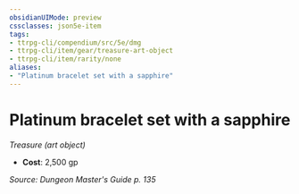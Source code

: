 ```yaml
---
obsidianUIMode: preview
cssclasses: json5e-item
tags:
- ttrpg-cli/compendium/src/5e/dmg
- ttrpg-cli/item/gear/treasure-art-object
- ttrpg-cli/item/rarity/none
aliases: 
- "Platinum bracelet set with a sapphire"
---
```

# Platinum bracelet set with a sapphire
*Treasure (art object)*  


- **Cost**: 2,500 gp

*Source: Dungeon Master's Guide p. 135*